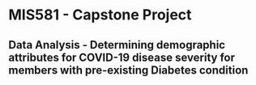 # MIS581 - Capstone Project
## Data Analysis - Determining demographic attributes for COVID-19 disease severity for members with pre-existing Diabetes condition

